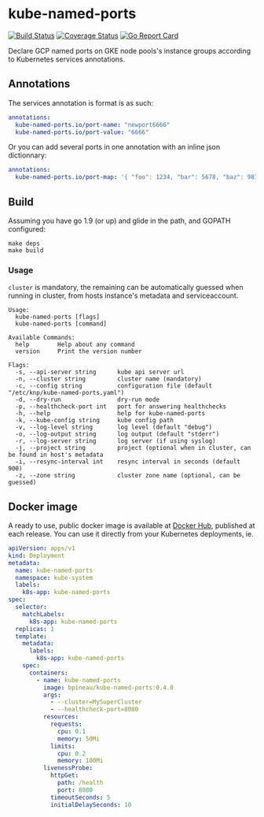 # kube-named-ports

[![Build Status](https://travis-ci.org/bpineau/kube-named-ports.svg?branch=master)](https://travis-ci.org/bpineau/kube-named-ports)
[![Coverage Status](https://coveralls.io/repos/github/bpineau/kube-named-ports/badge.svg?branch=master)](https://coveralls.io/github/bpineau/kube-named-ports?branch=master)
[![Go Report Card](https://goreportcard.com/badge/github.com/bpineau/kube-named-ports)](https://goreportcard.com/report/github.com/bpineau/kube-named-ports)

Declare GCP named ports on GKE node pools's instance groups according to Kubernetes services annotations.

## Annotations

The services annotation is format is as such:

```yaml
annotations:
  kube-named-ports.io/port-name: "newport6666"
  kube-named-ports.io/port-value: "6666"
```

Or you can add several ports in one annotation with an inline json dictionnary:
```yaml
annotations:
  kube-named-ports.io/port-map: '{ "foo": 1234, "bar": 5678, "baz": 9876 }'
```

## Build

Assuming you have go 1.9 (or up) and glide in the path, and GOPATH configured:

```shell
make deps
make build
```

### Usage

`cluster` is mandatory, the remaining can be automatically guessed when running
in cluster, from hosts instance's metadata and serviceaccount.

```
Usage:
  kube-named-ports [flags]
  kube-named-ports [command]

Available Commands:
  help        Help about any command
  version     Print the version number

Flags:
  -s, --api-server string      kube api server url
  -n, --cluster string         cluster name (mandatory)
  -c, --config string          configuration file (default "/etc/knp/kube-named-ports.yaml")
  -d, --dry-run                dry-run mode
  -p, --healthcheck-port int   port for answering healthchecks
  -h, --help                   help for kube-named-ports
  -k, --kube-config string     kube config path
  -v, --log-level string       log level (default "debug")
  -o, --log-output string      log output (default "stderr")
  -r, --log-server string      log server (if using syslog)
  -j, --project string         project (optional when in cluster, can be found in host's metadata
  -i, --resync-interval int    resync interval in seconds (default 900)
  -z, --zone string            cluster zone name (optional, can be guessed)
```

## Docker image

A ready to use, public docker image is available at [Docker Hub](https://hub.docker.com/r/bpineau/kube-named-ports/), published at each release.
You can use it directly from your Kubernetes deployments, ie.

```yaml
apiVersion: apps/v1
kind: Deployment
metadata:
  name: kube-named-ports
  namespace: kube-system
  labels:
    k8s-app: kube-named-ports
spec:
  selector:
    matchLabels:
      k8s-app: kube-named-ports
  replicas: 1
  template:
    metadata:
      labels:
        k8s-app: kube-named-ports
    spec:
      containers:
        - name: kube-named-ports
          image: bpineau/kube-named-ports:0.4.0
          args:
            - --cluster=MySuperCluster
            - --healthcheck-port=8080
          resources:
            requests:
              cpu: 0.1
              memory: 50Mi
            limits:
              cpu: 0.2
              memory: 100Mi
          livenessProbe:
            httpGet:
              path: /health
              port: 8080
            timeoutSeconds: 5
            initialDelaySeconds: 10
```

